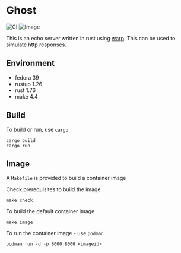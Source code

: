 # Ghost

![CI](https://github.com/jostho/ghost/workflows/CI/badge.svg)
![Image](https://github.com/jostho/ghost/workflows/Image/badge.svg)

This is an echo server written in rust using [warp](https://github.com/seanmonstar/warp).
This can be used to simulate http responses.

## Environment

* fedora 39
* rustup 1.26
* rust 1.76
* make 4.4

## Build

To build or run, use `cargo`

    cargo build
    cargo run

## Image

A `Makefile` is provided to build a container image

Check prerequisites to build the image

    make check

To build the default container image

    make image

To run the container image - use `podman`

    podman run -d -p 8000:8000 <imageid>
